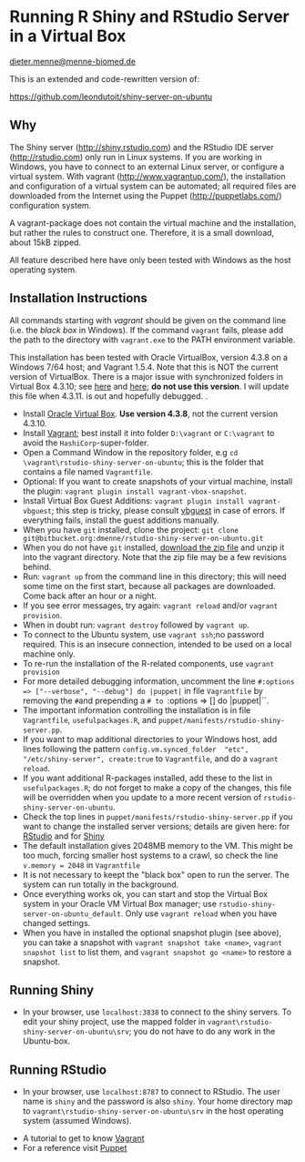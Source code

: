 Running R Shiny and RStudio Server in a Virtual Box
===================================================
dieter.menne@menne-biomed.de

This is an extended and code-rewritten version of: 

https://github.com/leondutoit/shiny-server-on-ubuntu


Why
---

The Shiny server (http://shiny.rstudio.com) and the RStudio IDE server (http://rstudio.com) only run in Linux systems. If you are working in Windows, you have to connect to an external Linux server, or configure a virtual system.
With vagrant (http://www.vagrantup.com/), the installation and configuration of a virtual system can be automated; all required files are downloaded from the Internet using the Puppet (http://puppetlabs.com/) configuration system.

A vagrant-package does not contain the virtual machine and the installation, but rather the rules to construct one. Therefore, it is a small download, about 15kB zipped.

All feature described here have only been tested with Windows as the host operating system.

Installation Instructions
------------

All commands starting with _vagrant_ should be given on the command line (i.e. the _black box_ in Windows).  If the command `vagrant` fails, please add the path to the directory with `vagrant.exe` to the  PATH environment variable.

This installation has been tested with Oracle VirtualBox, version 4.3.8 on a Windows 7/64 host; and Vagrant 1.5.4. Note that this is NOT the current version of VirtualBox. There is a major issue with synchronized folders in Virtual Box 4.3.10; see  [here](http://stackoverflow.com/questions/22717428/vagrant-error-failed-to-mount-folders-in-linux-guest) and [here](https://github.com/mitchellh/vagrant/issues/3341); __do not use this version__. I will update this file when 4.3.11. is out and hopefully debugged. .


* Install [Oracle Virtual Box](https://www.virtualbox.org/wiki/Download_Old_Builds_4_3). __Use version 4.3.8__, not the current version 4.3.10.
* Install [Vagrant](http://www.vagrantup.com/downloads.html); best install it into folder `D:\vagrant` or `C:\vagrant` to avoid the `HashiCorp`-super-folder. 
* Open a Command Window in the repository folder, e.g `cd \vagrant\rstudio-shiny-server-on-ubuntu`; this is the folder that contains a file named `Vagrantfile`.
* Optional: If you want to create snapshots of your virtual machine, install the plugin: `vagrant plugin install vagrant-vbox-snapshot`.
* Install Virtual Box Guest Additions: `vagrant plugin install vagrant-vbguest`; this step is tricky, please consult [vbguest](https://github.com/dotless-de/vagrant-vbguest) in case of errors. If everything fails, install the guest additions manually.
* When you have `git` installed, clone the project: `git clone git@bitbucket.org:dmenne/rstudio-shiny-server-on-ubuntu.git`
* When you do not have `git` installed, [download the zip file](https://bitbucket.org/dmenne/rstudio-shiny-server-on-ubuntu/downloads/rstudio-shiny-server-on-ubuntu.zip) and unzip it into the vagrant directory. Note that the zip file may be a few revisions behind.
* Run: `vagrant up` from the command line in this directory; this will need some time on the first start, because all packages are downloaded. Come back after an hour or a night.
* If you see error messages, try again: `vagrant reload` and/or `vagrant provision`.  
* When in doubt run: `vagrant destroy` followed by  `vagrant up`.
* To connect to the Ubuntu system, use `vagrant ssh`;no password required. This is an insecure connection, intended to be used on a local machine only.
* To re-run the installation of the R-related components, use `vagrant provision`
* For more detailed debugging information, uncomment the line  `#:options => ["--verbose", "--debug"] do |puppet|` 
in file `Vagrantfile` by removing the `#`and prepending a `# to `:options => [] do |puppet|``.
* The important information controlling the installation is in file `Vagrantfile`, `usefulpackages.R`, and `puppet/manifests/rstudio-shiny-server.pp`.
* If you want to map additional directories to your Windows host, add lines following the pattern `config.vm.synced_folder  "etc", "/etc/shiny-server", create:true` to `Vagrantfile`, and do a `vagrant reload`.
* If you want additional R-packages installed, add these to the list in `usefulpackages.R`; do not forget to make a copy of the changes, this file will be overridden when you update to a more recent version of  `rstudio-shiny-server-on-ubuntu`.
* Check the top lines in `puppet/manifests/rstudio-shiny-server.pp` if you want to change the installed server versions; details are given here: for [RStudio](http://www.rstudio.com/shiny/server/install-opensource) and for [Shiny](http://www.rstudio.com/ide/download/server)
* The default installation gives 2048MB memory to the VM. This might be too much, forcing smaller host systems to a crawl, so check the line `v.memory = 2048` in `Vagrantfile`
* It is not necessary to keept the "black box" open to run the server. The system can run totally in the background.
* Once everything works ok, you can start and stop the Virtual Box system in your Oracle VM Virtual Box manager; use `rstudio-shiny-server-on-ubuntu_default`. Only use `vagrant reload` when you have changed settings.
* When you have in installed the optional snapshot plugin (see above), you can take a snapshot with `vagrant snapshot take <name>`, `vagrant snapshot list` to list them, and `vagrant snapshot go <name>` to restore a snapshot.

Running Shiny 
-------------

* In your browser, use `localhost:3838` to connect to the shiny servers. To edit your shiny project, use the mapped folder in `vagrant\rstudio-shiny-server-on-ubuntu\srv`; you do not have to do any work in the Ubuntu-box.

Running RStudio
-------------

* In your browser, use `localhost:8787` to connect to RStudio.  The user name is `shiny` and the password is also `shiny`. Your home directory map to `vagrant\rstudio-shiny-server-on-ubuntu\srv` in the host operating system (assumed Windows).

- A tutorial to get to know [Vagrant](http://docs.vagrantup.com/v1/docs/getting-started/index.html)
- For a reference visit [Puppet](https://puppetlabs.com/)

